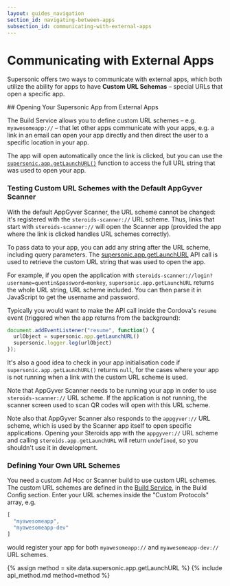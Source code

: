 ```yaml
---
layout: guides_navigation
section_id: navigating-between-apps
subsection_id: communicating-with-external-apps
---
```


# Communicating with External Apps

Supersonic offers two ways to communicate with external apps, which both utilize the ability for apps to have **Custom URL Schemas** – special URLs that open a specific app.

<section class="docs-section" id="opening-your-app-from-external-apps">
## Opening Your Supersonic App from External Apps

The Build Service allows you to define custom URL schemes – e.g. `myawesomeapp://` – that let other apps communicate with your apps, e.g. a link in an email can open your app directly and then direct the user to a specific location in your app.

The app will open automatically once the link is clicked, but you can use the [`supersonic.app.getLaunchURL()`](#getlaunchurl) function to access the full URL string that was used to open your app.

### Testing Custom URL Schemes with the Default AppGyver Scanner

With the default AppGyver Scanner, the URL scheme cannot be changed: it's registered with the `steroids-scanner://` URL scheme. Thus, links that start with `steroids-scanner://` will open the Scanner app (provided the app where the link is clicked handles URL schemes correctly).

To pass data to your app, you can add any string after the URL scheme, including query parameters. The [supersonic.app.getLaunchURL](#getlaunchurl) API call is used to retrieve the custom URL string that was used to open the app.

For example, if you open the application with `steroids-scanner://login?username=quentin&password=monkey`, `supersonic.app.getLaunchURL` returns the whole URL string, URL scheme included. You can then parse it in JavaScript to get the username and password.

Typically you would want to make the API call inside the Cordova's `resume` event (triggered when the app returns from the background):

```javascript
document.addEventListener("resume", function() {
  urlObject = supersonic.app.getLaunchURL()
  supersonic.logger.log(urlObject)
});
```

It's also a good idea to check in your app initialisation code if `supersonic.app.getLaunchURL()` returns `null`, for the cases where your app is not running when a link with the custom URL scheme is used.

Note that AppGyver Scanner needs to be running your app in order to use `steroids-scanner://` URL scheme.  If the application is not running, the scanner screen used to scan QR codes will open with this URL scheme.

Note also that AppGyver Scanner also responds to the `appgyver://` URL scheme, which is used by the Scanner app itself to open specific applications. Opening your Steroids app with the `appgyver://` URL scheme and calling `steroids.app.getLaunchURL` will return `undefined`, so you shouldn't use it in development.

### Defining Your Own URL Schemes

You need a custom Ad Hoc or Scanner build to use custom URL schemes. The custom URL schemes are defined in the [Build Service](http://cloud.appgyver.com), in the Build Config section. Enter your URL schemes inside the "Custom Protocols" array, e.g.

```javascript
[
  "myawesomeapp",
  "myawesomeapp-dev"
]
```

would register your app for both `myawesomeapp://` and `myawesomeapp-dev://` URL schemes.
</section>

<section class="docs-section" id="getlaunchurl">
{% assign method = site.data.supersonic.app.getLaunchURL %}
{% include api_method.md method=method %}
</section>
